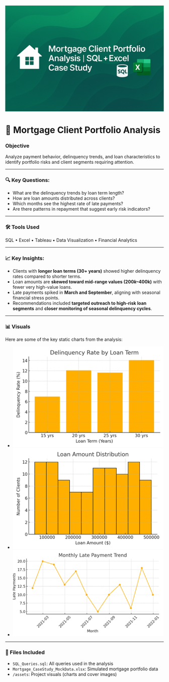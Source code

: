 ![Cover](assets/mortgage_cover.png)

# 🏡 Mortgage Client Portfolio Analysis

### Objective  
Analyze payment behavior, delinquency trends, and loan characteristics to identify portfolio risks and client segments requiring attention.

---

### 🔍 Key Questions:
- What are the delinquency trends by loan term length?  
- How are loan amounts distributed across clients?  
- Which months see the highest rate of late payments?  
- Are there patterns in repayment that suggest early risk indicators?  

---

### 🛠️ Tools Used  
SQL • Excel • Tableau • Data Visualization • Financial Analytics  

---

### 📈 Key Insights:
- Clients with **longer loan terms (30+ years)** showed higher delinquency rates compared to shorter terms.  
- Loan amounts are **skewed toward mid-range values ($200k–$400k)** with fewer very high-value loans.  
- Late payments spiked in **March and September**, aligning with seasonal financial stress points.  
- Recommendations included **targeted outreach to high-risk loan segments** and **closer monitoring of seasonal delinquency cycles**.  

---

### 📊 Visuals  
Here are some of the key static charts from the analysis:  

- ![Delinquency by Loan Term](assets/Chart_Delinquency_Loan_Term.png)  
- ![Loan Amount Distribution](assets/Chart_Loan_Amount_Distribution.png)  
- ![Monthly Late Payments](assets/Chart_Monthly_Late_Payments.png)  

---

### 📂 Files Included  
- `SQL_Queries.sql`: All queries used in the analysis  
- `Mortgage_CaseStudy_MockData.xlsx`: Simulated mortgage portfolio data  
- `/assets`: Project visuals (charts and cover images)  
